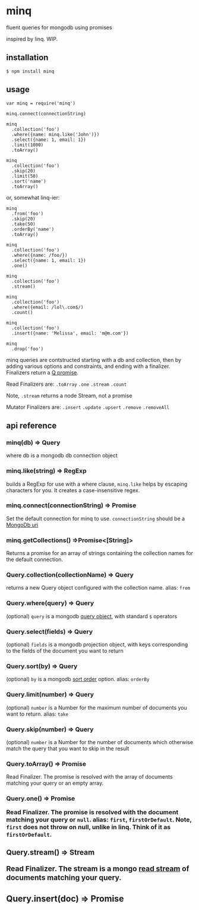 # minq
fluent queries for mongodb using promises

inspired by linq. WIP.

## installation

    $ npm install minq

## usage

    var minq = require('minq')

    minq.connect(connectionString)

    minq
      .collection('foo')
      .where({name: minq.like('John')})
      .select({name: 1, email: 1})
      .limit(1000)
      .toArray()

    minq
      .collection('foo')
      .skip(20)
      .limit(50)
      .sort('name')
      .toArray()

or, somewhat linq-ier:

    minq
      .from('foo')
      .skip(20)
      .take(50)
      .orderBy('name')
      .toArray()

    minq
      .collection('foo')
      .where({name: /foo/})
      .select({name: 1, email: 1})
      .one()

    minq
      .collection('foo')
      .stream()

    minq
      .collection('foo')
      .where({email: /lol\.com$/)
      .count()

    minq
      .collection('foo')
      .insert({name: 'Melissa', email: 'm@m.com'})

    minq
      .drop('foo')

minq queries are contstructed starting with a db and collection, then by adding various options and constraints, and ending with a finalizer. Finalizers return a [Q promise](https://npmjs.org/package/q).

Read Finalizers are: `.toArray` `.one` `.stream` `.count`

Note, `.stream` returns a node Stream, not a promise

Mutator Finalizers are: `.insert` `.update` `.upsert` `.remove` `.removeAll`

## api reference

### minq(db) => Query
where db is a mongodb db connection object

### minq.like(string) => RegExp
builds a RegExp for use with a where clause, `minq.like` helps by escaping characters for you. It creates a case-insensitive regex.

### minq.connect(connectionString) => Promise
Set the default connection for minq to use. `connectionString` should be a [MongoDb uri](http://docs.mongodb.org/manual/reference/connection-string/)

### minq.getCollections() =>Promise<[String]>
Returns a promise for an array of strings containing the collection names for the default connection.

### Query.collection(collectionName) => Query
returns a new Query object configured with the collection name.
alias: `from`

### Query.where(query) => Query
(optional) `query` is a mongodb [query object](http://mongodb.github.com/node-mongodb-native/markdown-docs/queries.html#query-object), with standard `$` operators

### Query.select(fields) => Query
(optional) `fields` is a mongodb projection object, with keys corresponding to the fields of the document you want to return

### Query.sort(by) => Query
(optional) `by` is a mongodb [sort order](http://mongodb.github.com/node-mongodb-native/markdown-docs/queries.html#query-options) option.
alias: `orderBy`

### Query.limit(number) => Query
(optional) `number` is a Number for the maximum number of documents you want to return.
alias: `take`

### Query.skip(number) => Query
(optional) `number` is a Number for the number of documents which otherwise match the query that you want to skip in the result

### Query.toArray() => Promise<Array>
Read Finalizer. The promise is resolved with the array of documents matching your query or an empty array.

### Query.one() => Promise<Object>
Read Finalizer. The promise is resolved with the document matching your query or `null`.
alias: `first`, `firstOrDefault`. Note, `first` does not throw on null, unlike in linq. Think of it as `firstOrDefault`.

### Query.stream() => Stream<Object>
Read Finalizer. The stream is a mongo [read stream](http://mongodb.github.com/node-mongodb-native/api-generated/cursorstream.html) of documents matching your query.

### Query.insert(doc) => Promise<Object>
Mutator Finalizer. Insert a document collection. The promise is the inserted object, including _id if assigned by db.

### Query.update(changes) => Promise<Number>
Mutator Finalizer. Update documents in a collection with `changes`, a mongodb [setter or unsetter](http://mongodb.github.com/node-mongodb-native/markdown-docs/insert.html#update). Use with `Query.where` or include `_id` on the `changes` object. The promise is the count of updated documents.

### Query.upsert(setter) => Promise<Number>
Mutator Finalizer. Create or update a document in a collection with `setter`, a mongodb [setter](http://mongodb.github.com/node-mongodb-native/markdown-docs/insert.html#update). The promise is the count of updated documents.

### Query.remove() => Promise<Number>
Mutator Finalizer. Remove documents matching a `where` query. The promise is the number of documents removed. Rejected if no `where` query is specified.

### Query.removeAll() => Promise<Number>
Mutator Finalizer. Remove all documents in a collection. The promise is the number of documents removed.

### Query.drop(collection) => Promise
Finalizer. Drop an entire collection.

## running the tests

    $ npm install
    $ npm test

## contributors

jden <jason@denizac.org>

## license
MIT. (c) jden <jason@denizac.org>. See LICENSE.md.